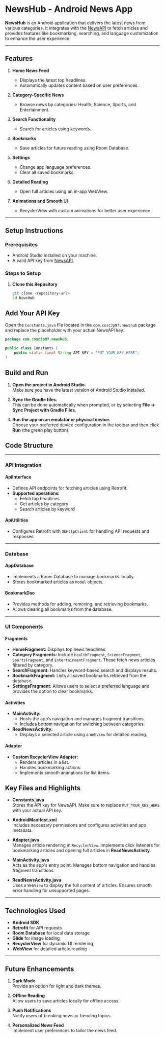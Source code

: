 # NewsHub - Android News App

**NewsHub** is an Android application that delivers the latest news from various categories. It integrates with the [NewsAPI](https://newsapi.org/) to fetch articles and provides features like bookmarking, searching, and language customization to enhance the user experience.

---

## Features

1. **Home News Feed**
    - Displays the latest top headlines.
    - Automatically updates content based on user preferences.

2. **Category-Specific News**
    - Browse news by categories: Health, Science, Sports, and Entertainment.

3. **Search Functionality**
    - Search for articles using keywords.

4. **Bookmarks**
    - Save articles for future reading using Room Database.

5. **Settings**
    - Change app language preferences.
    - Clear all saved bookmarks.

6. **Detailed Reading**
    - Open full articles using an in-app WebView.

7. **Animations and Smooth UI**
    - RecyclerView with custom animations for better user experience.

---

## Setup Instructions

### Prerequisites

- Android Studio installed on your machine.
- A valid API key from [NewsAPI](https://newsapi.org/).

### Steps to Setup

1. **Clone this Repository**
   ```bash
   git clone <repository-url>
   cd NewsHub


## Add Your API Key
Open the `Constants.java` file located in the `com.cosc3p97.newshub` package and replace the placeholder with your actual NewsAPI key:

```java
package com.cosc3p97.newshub;

public class Constants {
    public static final String API_KEY = "PUT_YOUR_KEY_HERE";
}
```

## Build and Run

1. **Open the project in Android Studio.**  
   Make sure you have the latest version of Android Studio installed.

2. **Sync the Gradle files.**  
   This can be done automatically when prompted, or by selecting
   **File → Sync Project with Gradle Files**.

3. **Run the app on an emulator or physical device.**  
   Choose your preferred device configuration in the toolbar and then click
   **Run** (the green play button).


## Code Structure

---

### API Integration

#### **ApiInterface**
- Defines API endpoints for fetching articles using Retrofit.
- **Supported operations**:
  - Fetch top headlines
  - Get articles by category
  - Search articles by keyword

#### **ApiUtilities**
- Configures Retrofit with `OkHttpClient` for handling API requests and responses.

---

### Database

#### **AppDatabase**
- Implements a Room Database to manage bookmarks locally.
- Stores bookmarked articles as `Model` objects.

#### **BookmarkDao**
- Provides methods for adding, removing, and retrieving bookmarks.
- Allows clearing all bookmarks from the database.

---

### UI Components

#### **Fragments**
- **HomeFragment:** Displays top news headlines.  
- **Category Fragments:** Include `HealthFragment`, `ScienceFragment`, `SportsFragment`, and `EntertainmentFragment`. These fetch news articles filtered by category.  
- **SearchFragment:** Handles keyword-based search and displays results.  
- **BookmarkFragment:** Lists all saved bookmarks retrieved from the database.  
- **SettingsFragment:** Allows users to select a preferred language and provides the option to clear bookmarks.

#### **Activities**
- **MainActivity:**  
  - Hosts the app’s navigation and manages fragment transitions.  
  - Includes bottom navigation for switching between categories.
- **ReadNewsActivity:**  
  - Displays a selected article using a `WebView` for detailed reading.

#### **Adapter**
- **Custom RecyclerView Adapter:**  
  - Renders articles in a list.  
  - Handles bookmarking actions.  
  - Implements smooth animations for list items.


## Key Files and Highlights

- **Constants.java**  
  Stores the API key for NewsAPI. Make sure to replace `PUT_YOUR_KEY_HERE` with your actual API key.

- **AndroidManifest.xml**  
  Includes necessary permissions and configures activities and app metadata.

- **Adapter.java**  
  Manages article rendering in `RecyclerView`. Implements click listeners for bookmarking articles and opening full articles in **ReadNewsActivity**.

- **MainActivity.java**  
  Acts as the app's entry point. Manages bottom navigation and handles fragment transitions.

- **ReadNewsActivity.java**  
  Uses a `WebView` to display the full content of articles. Ensures smooth error handling for unsupported pages.

---

## Technologies Used

- **Android SDK**  
- **Retrofit** for API requests  
- **Room Database** for local data storage  
- **Glide** for image loading  
- **RecyclerView** for dynamic UI rendering  
- **WebView** for detailed article reading  

---

## Future Enhancements

1. **Dark Mode**  
   Provide an option for light and dark themes.

2. **Offline Reading**  
   Allow users to save articles locally for offline access.

3. **Push Notifications**  
   Notify users of breaking news or trending topics.

4. **Personalized News Feed**  
   Implement user preferences to tailor the news feed.
